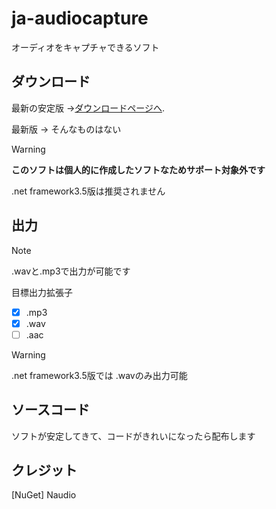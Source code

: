 # ja-audiocapture
オーディオをキャプチャできるソフト


## ダウンロード

最新の安定版 ->[ダウンロードページへ](https://github.com/apps-tools/ja-audiocapture/releases/latest).

最新版 -> そんなものはない

> [!WARNING]
> **このソフトは個人的に作成したソフトなためサポート対象外です**
>
> .net framework3.5版は推奨されません

## 出力
> [!NOTE]
> .wavと.mp3で出力が可能です

目標出力拡張子
- [x] .mp3
- [x] .wav
- [ ] .aac

> [!WARNING]
> .net framework3.5版では .wavのみ出力可能

## ソースコード

ソフトが安定してきて、コードがきれいになったら配布します

## クレジット

[NuGet] Naudio
